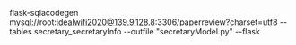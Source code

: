flask-sqlacodegen mysql://root:idealwifi2020@139.9.128.8:3306/paperreview?charset=utf8 --tables secretary_secretaryInfo --outfile "secretaryModel.py"  --flask